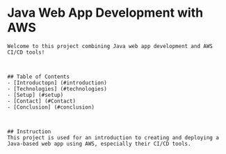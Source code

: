 # Java Web App Development with AWS <CI>
    Welcome to this project combining Java web app development and AWS CI/CD tools!

    

    ## Table of Contents
    - [Introductopn] (#introduction)
    - [Technologies] (#technologies)
    - [Setup] (#setup)
    - [Contact] (#Contact)
    - [Conclusion] (#conclusion)

    

    ## Instruction
    This project is used for an introduction to creating and deploying a Java-based web app using AWS, especially their CI/CD tools.
